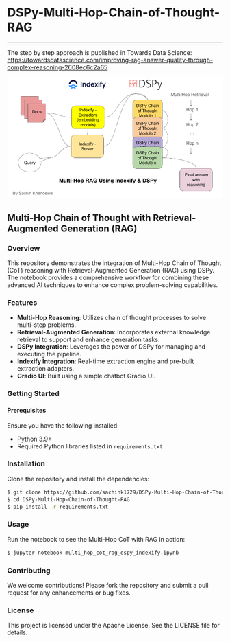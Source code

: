 # DSPy-Multi-Hop-Chain-of-Thought-RAG
--------------------------------------------------------------------
The step by step approach is published in Towards Data Science: https://towardsdatascience.com/improving-rag-answer-quality-through-complex-reasoning-2608ec6c2a65

![cover](https://github.com/sachink1729/DSPy-Multi-Hop-Chain-of-Thought-RAG/blob/main/cover.png)

## Multi-Hop Chain of Thought with Retrieval-Augmented Generation (RAG)

### Overview

This repository demonstrates the integration of Multi-Hop Chain of Thought (CoT) reasoning with Retrieval-Augmented Generation (RAG) using DSPy. The notebook provides a comprehensive workflow for combining these advanced AI techniques to enhance complex problem-solving capabilities.

### Features

- **Multi-Hop Reasoning**: Utilizes chain of thought processes to solve multi-step problems.
- **Retrieval-Augmented Generation**: Incorporates external knowledge retrieval to support and enhance generation tasks.
- **DSPy Integration**: Leverages the power of DSPy for managing and executing the pipeline.
- **Indexify Integration**: Real-time extraction engine and pre-built extraction adapters.
- **Gradio UI**: Built using a simple chatbot Gradio UI.

### Getting Started

#### Prerequisites

Ensure you have the following installed:

- Python 3.9+
- Required Python libraries listed in `requirements.txt`

### Installation

Clone the repository and install the dependencies:

```bash
$ git clone https://github.com/sachink1729/DSPy-Multi-Hop-Chain-of-Thought-RAG.git
$ cd DSPy-Multi-Hop-Chain-of-Thought-RAG
$ pip install -r requirements.txt
```

### Usage

Run the notebook to see the Multi-Hop CoT with RAG in action:
```bash
$ jupyter notebook multi_hop_cot_rag_dspy_indexify.ipynb
```

### Contributing

We welcome contributions! Please fork the repository and submit a pull request for any enhancements or bug fixes.

### License

This project is licensed under the Apache License. See the LICENSE file for details.
